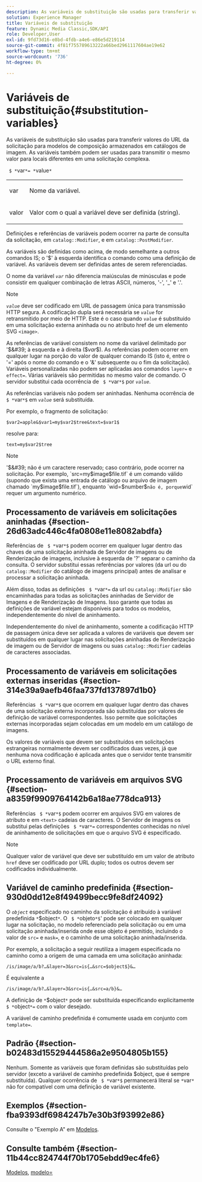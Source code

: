 ```yaml
---
description: As variáveis de substituição são usadas para transferir valores do URL da solicitação para modelos de composição armazenados em catálogos de imagem. As variáveis também podem ser usadas para transmitir o mesmo valor para locais diferentes em uma solicitação complexa.
solution: Experience Manager
title: Variáveis de substituição
feature: Dynamic Media Classic,SDK/API
role: Developer,User
exl-id: 9fd73d16-e8bd-4fdb-a4e6-e86e5d219114
source-git-commit: 4f81f755789613222a66bed2961117604ae19e62
workflow-type: tm+mt
source-wordcount: '736'
ht-degree: 0%

---
```


# Variáveis de substituição{#substitution-variables}

As variáveis de substituição são usadas para transferir valores do URL da solicitação para modelos de composição armazenados em catálogos de imagem. As variáveis também podem ser usadas para transmitir o mesmo valor para locais diferentes em uma solicitação complexa.

` $ *`var`*= *`value`*`

<table id="simpletable_EFEC66C23CE949EFACDC415A954DF323"> 
 <tr class="strow"> 
  <td class="stentry"> <p> <span class="codeph"> <span class="varname"> var </span> </span> </p> </td> 
  <td class="stentry"> <p>Nome da variável. </p> </td> 
 </tr> 
 <tr class="strow"> 
  <td class="stentry"> <p> <span class="codeph"> <span class="varname"> valor </span> </span> </p> </td> 
  <td class="stentry"> <p>Valor com o qual a variável deve ser definida (string). </p> </td> 
 </tr> 
</table>

Definições e referências de variáveis podem ocorrer na parte de consulta da solicitação, em `catalog::Modifier`, e em `catalog::PostModifier`.

As variáveis são definidas como acima, de modo semelhante a outros comandos IS; o &#39;$&#39; à esquerda identifica o comando como uma definição de variável. As variáveis devem ser definidas antes de serem referenciadas.

O nome da variável *`var`* não diferencia maiúsculas de minúsculas e pode consistir em qualquer combinação de letras ASCII, números, &#39;-&#39;, &#39;_&#39; e &#39;.&#39;.

>[!NOTE]
>
>*`value`* deve ser codificado em URL de passagem única para transmissão HTTP segura. A codificação dupla será necessária se *`value`* for retransmitido por meio de HTTP. Este é o caso quando *`value`* é substituído em uma solicitação externa aninhada ou no atributo href de um elemento SVG `<image>`.

As referências de variável consistem no nome da variável delimitado por &#39;$&#39; à esquerda e à direita ($*var*$). As referências podem ocorrer em qualquer lugar na porção do valor de qualquer comando IS (isto é, entre o &#39;=&#39; após o nome do comando e o &#39;&amp;&#39; subsequente ou o fim da solicitação). Variáveis personalizadas não podem ser aplicadas aos comandos `layer=` e `effect=`. Várias variáveis são permitidas no mesmo valor de comando. O servidor substitui cada ocorrência de ` $ *`var`*$` por *`value`*.

As referências variáveis não podem ser aninhadas. Nenhuma ocorrência de ` $ *`var`*$` em *`value`* será substituída.

Por exemplo, o fragmento de solicitação:

`$var2=apple&$var1=my$var2$tree&text=$var1$`

resolve para:

`text=my$var2$tree`

>[!NOTE]
>
>&#39;$&#39; não é um caractere reservado; caso contrário, pode ocorrer na solicitação. Por exemplo, `src=my$image$file.tif` é um comando válido (supondo que exista uma entrada de catálogo ou arquivo de imagem chamado `my$image$file.tif`), enquanto `wid=$number$` não é, porque `wid` requer um argumento numérico.

## Processamento de variáveis em solicitações aninhadas {#section-26d63adc446c4fa0808e11e8082abdfa}

Referências de ` $ *`var`*$` podem ocorrer em qualquer lugar dentro das chaves de uma solicitação aninhada de Servidor de imagens ou de Renderização de imagens, inclusive à esquerda de &#39;?&#39; separar o caminho da consulta. O servidor substitui essas referências por valores (da url ou do `catalog::Modifier` do catálogo de imagens principal) antes de analisar e processar a solicitação aninhada.

Além disso, todas as definições ` $ *`var`*=` da url ou `catalog::Modifier` são encaminhadas para todas as solicitações aninhadas de Servidor de Imagens e de Renderização de Imagens. Isso garante que todas as definições de variável estejam disponíveis para todos os modelos, independentemente do nível de aninhamento.

Independentemente do nível de aninhamento, somente a codificação HTTP de passagem única deve ser aplicada a valores de variáveis que devem ser substituídos em qualquer lugar nas solicitações aninhadas de Renderização de imagem ou de Servidor de imagens ou suas `catalog::Modifier` cadeias de caracteres associadas.

## Processamento de variáveis em solicitações externas inseridas {#section-314e39a9aefb46faa737fd137897d1b0}

Referências ` $ *`var`*$` que ocorrem em qualquer lugar dentro das chaves de uma solicitação externa incorporada são substituídas por valores de definição de variável correspondentes. Isso permite que solicitações externas incorporadas sejam colocadas em um modelo em um catálogo de imagens.

Os valores de variáveis que devem ser substituídos em solicitações estrangeiras normalmente devem ser codificados duas vezes, já que nenhuma nova codificação é aplicada antes que o servidor tente transmitir o URL externo final.

## Processamento de variáveis em arquivos SVG {#section-a8359f9909764142b6a18ae778dca913}

Referências ` $ *`var`*$` podem ocorrer em arquivos SVG em valores de atributo e em `<text>` cadeias de caracteres. O Servidor de imagens os substitui pelas definições ` $ *`var`*=` correspondentes conhecidas no nível de aninhamento de solicitações em que o arquivo SVG é especificado.

>[!NOTE]
>
>Qualquer valor de variável que deve ser substituído em um valor de atributo `href` deve ser codificado por URL duplo; todos os outros devem ser codificados individualmente.

## Variável de caminho predefinida {#section-930d0dd12e8f49499becc9fe8df24092}

O *`object`* especificado no caminho da solicitação é atribuído à variável predefinida `*`$object`*`. O ` $ *`objeto`*$`&#39; pode ser colocado em qualquer lugar na solicitação, no modelo referenciado pela solicitação ou em uma solicitação aninhada/inserida onde esse objeto é permitido, incluindo o valor de `src=` e `mask=`, e o caminho de uma solicitação aninhada/inserida.

Por exemplo, a solicitação a seguir reutiliza a imagem especificada no caminho como a origem de uma camada em uma solicitação aninhada:

`/is/image/a/b?…&layer=3&src=is{…&src=$object$}&…`

É equivalente a

`/is/image/a/b?…&layer=3&src=is{…&src=a/b}&…`

A definição de `*`$object`*` pode ser substituída especificando explicitamente ` $ *`object`*=` com o valor desejado.

A variável de caminho predefinida é comumente usada em conjunto com `template=`.

## Padrão {#section-b02483d15529444586a2e9504805b155}

Nenhum. Somente as variáveis que foram definidas são substituídas pelo servidor (exceto a variável de caminho predefinida $object, que é sempre substituída). Qualquer ocorrência de ` $ *`var`*$` permanecerá literal se `*`var`*` não for compatível com uma definição de variável existente.

## Exemplos {#section-fba9393df6984247b7e30b3f93992e86}

Consulte o &quot;Exemplo A&quot; em [Modelos](../../../../../is-api/http-ref/image-serving-api-ref/c-http-protocol-reference/c-templates/c-templates.md#concept-3cd2d2adae0e41b2979b9640244d4d3e).

## Consulte também {#section-11b44cc824744f70b1705ebdd9ec4fe6}

[Modelos](../../../../../is-api/http-ref/image-serving-api-ref/c-http-protocol-reference/c-templates/c-templates.md#concept-3cd2d2adae0e41b2979b9640244d4d3e), [modelo=](../../../../../is-api/http-ref/image-serving-api-ref/c-http-protocol-reference/c-command-reference/r-template.md#reference-3beccaa462a64bf0ba867e5c8fd0bd14)
